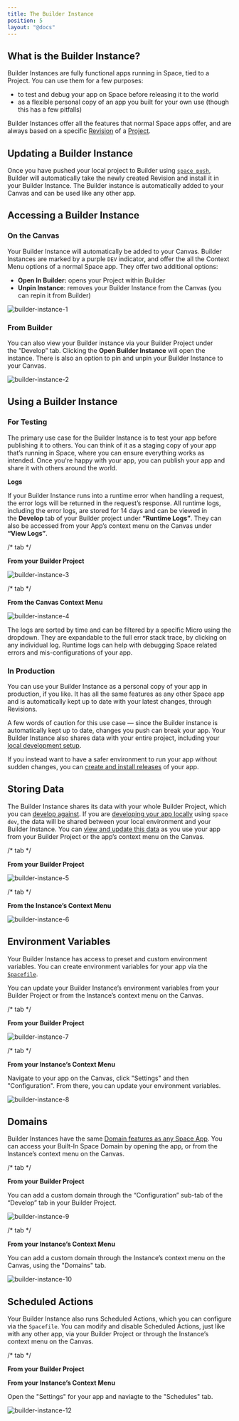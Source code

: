 ```yaml
---
title: The Builder Instance
position: 5
layout: "@docs"
---
```


## What is the Builder Instance?

Builder Instances are fully functional apps running in Space, tied to a Project. You can use them for a few purposes:

- to test and debug your app on Space before releasing it to the world
- as a flexible personal copy of an app you built for your own use (though this has a few pitfalls)

Builder Instances offer all the features that normal Space apps offer, and are always based on a specific [Revision](/docs/en/build/fundamentals/development/pushing#the-space-build-pipeline) of a  [Project](/docs/en/build/fundamentals/development/projects).

## Updating a Builder Instance

Once you have pushed your local project to Builder using [`space push`](/docs/en/build/fundamentals/development/pushing), Builder will automatically take the newly created Revision and install it in your Builder Instance. The Builder instance is automatically added to your Canvas and can be used like any other app. 

## Accessing a Builder Instance

### On the Canvas

Your Builder Instance will automatically be added to your Canvas. Builder Instances are marked by a purple `DEV` indicator, and offer the all the Context Menu options of a normal Space app. They offer two additional options:

- **Open In Builder:** opens your Project within Builder
- **Unpin Instance**: removes your Builder Instance from the Canvas (you can repin it from Builder)

![builder-instance-1](/public/docs-assets/build/builder-instance-1.png)

### From Builder

You can also view your Builder instance via your Builder Project under the ”Develop” tab. Clicking the **Open Builder Instance** will open the instance. There is also an option to pin and unpin your Builder Instance to your Canvas.

![builder-instance-2](/public/docs-assets/build/builder-instance-2.png)

## Using a Builder Instance

### For Testing

The primary use case for the Builder Instance is to test your app before publishing it to others. You can think of it as a staging copy of your app that’s running in Space, where you can ensure everything works as intended. Once you're happy with your app, you can publish your app and share it with others around the world.

**Logs**

If your Builder Instance runs into a runtime error when handling a request, the error logs will be returned in the request’s response. All runtime logs, including the error logs, are stored for 14 days and can be viewed in the **Develop** tab of your Builder project under **“Runtime Logs”**.  They can also be accessed from your App’s context menu on the Canvas under **“View Logs”**.

/* tab */

**From your Builder Project**

![builder-instance-3](/public/docs-assets/build/builder-instance-3.png)

/* tab */

**From the Canvas Context Menu**

![builder-instance-4](/public/docs-assets/build/builder-instance-4.png)

The logs are sorted by time and can be filtered by a specific Micro using the dropdown. They are expandable to the full error stack trace, by clicking on any individual log. Runtime logs can help with debugging Space related errors and mis-configurations of your app.

### In Production

You can use your Builder Instance as a personal copy of your app in production, if you like. It has all the same features as any other Space app and is automatically kept up to date with your latest changes, through Revisions.

A few words of caution for this use case — since the Builder instance is automatically kept up to date, changes you push can break your app. Your Builder Instance also shares data with your entire project, including your [local development setup](/docs/en/build/fundamentals/development/local-development).

If you instead want to have a safer environment to run your app without sudden changes, you can [create and install releases](/docs/en/publish/intro) of your app.

## Storing Data

The Builder Instance shares its data with your whole Builder Project, which you can [develop against](/docs/en/build/fundamentals/data-storage#developing-with-base-and-drive). If you are [developing your app locally](/docs/en/build/fundamentals/development/local-development) using `space dev`, the data will be shared between your local environment and your Builder Instance. You can [view and update this data](/docs/en/use/your-data/guis) as you use your app from your Builder Project or the app’s context menu on the Canvas.

/* tab */

**From your Builder Project**

![builder-instance-5](/public/docs-assets/build/builder-instance-5.png)

/* tab */

**From the Instance’s Context Menu**

![builder-instance-6](/public/docs-assets/build/builder-instance-6.png)

## Environment Variables

Your Builder Instance has access to preset and custom environment variables. You can create environment variables for your app via the [`Spacefile`](/docs/en/build/reference/spacefile#env).

You can update your Builder Instance’s environment variables from your Builder Project or from the Instance’s context menu on the Canvas.

/* tab */

**From your Builder Project**

![builder-instance-7](/public/docs-assets/build/builder-instance-7.png)

/* tab */

**From your Instance’s Context Menu**

Navigate to your app on the Canvas, click "Settings" and then "Configuration". From there, you can update your environment variables.

![builder-instance-8](/public/docs-assets/build/builder-instance-8.png)

## Domains

Builder Instances have the same [Domain features as any Space App](/docs/en/use/space-apps/domains). You can access your Built-In Space Domain by opening the app, or from the Instance’s context menu on the Canvas.

/* tab */

**From your Builder Project**

You can add a custom domain through the “Configuration” sub-tab of the “Develop” tab in your Builder Project.

![builder-instance-9](/public/docs-assets/build/builder-instance-9.png)

/* tab */

**From your Instance’s Context Menu**

You can add a custom domain through the Instance’s context menu on the Canvas, using the "Domains" tab.

![builder-instance-10](/public/docs-assets/build/builder-instance-9.png)


## Scheduled Actions

Your Builder Instance also runs Scheduled Actions, which you can configure via the `Spacefile`. You can modify and disable Scheduled Actions, just like with any other app, via your Builder Project or through the Instance’s context menu on the Canvas.

/* tab */

**From your Builder Project**

**From your Instance’s Context Menu**

Open the "Settings" for your app and naviagte to the "Schedules" tab.

![builder-instance-12](/public/docs-assets/build/builder-instance-12.png)